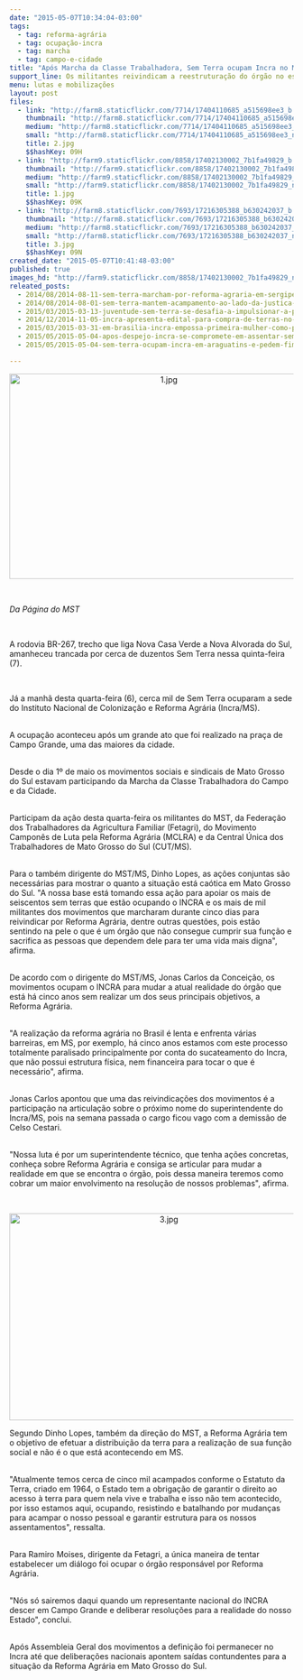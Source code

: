 ```yaml
---
date: "2015-05-07T10:34:04-03:00"
tags:
  - tag: reforma-agrária
  - tag: ocupação-incra
  - tag: marcha
  - tag: campo-e-cidade
title: "Após Marcha da Classe Trabalhadora, Sem Terra ocupam Incra no MS"
support_line: Os militantes reivindicam a reestruturação do órgão no estado.
menu: lutas e mobilizações
layout: post
files:
  - link: "http://farm8.staticflickr.com/7714/17404110685_a515698ee3_b.jpg"
    thumbnail: "http://farm8.staticflickr.com/7714/17404110685_a515698ee3_t.jpg"
    medium: "http://farm8.staticflickr.com/7714/17404110685_a515698ee3_z.jpg"
    small: "http://farm8.staticflickr.com/7714/17404110685_a515698ee3_n.jpg"
    title: 2.jpg
    $$hashKey: 09H
  - link: "http://farm9.staticflickr.com/8858/17402130002_7b1fa49829_b.jpg"
    thumbnail: "http://farm9.staticflickr.com/8858/17402130002_7b1fa49829_t.jpg"
    medium: "http://farm9.staticflickr.com/8858/17402130002_7b1fa49829_z.jpg"
    small: "http://farm9.staticflickr.com/8858/17402130002_7b1fa49829_n.jpg"
    title: 1.jpg
    $$hashKey: 09K
  - link: "http://farm8.staticflickr.com/7693/17216305388_b630242037_b.jpg"
    thumbnail: "http://farm8.staticflickr.com/7693/17216305388_b630242037_t.jpg"
    medium: "http://farm8.staticflickr.com/7693/17216305388_b630242037_z.jpg"
    small: "http://farm8.staticflickr.com/7693/17216305388_b630242037_n.jpg"
    title: 3.jpg
    $$hashKey: 09N
created_date: "2015-05-07T10:41:48-03:00"
published: true
images_hd: "http://farm9.staticflickr.com/8858/17402130002_7b1fa49829_n.jpg"
releated_posts:
  - 2014/08/2014-08-11-sem-terra-marcham-por-reforma-agraria-em-sergipe.md
  - 2014/08/2014-08-01-sem-terra-mantem-acampamento-ao-lado-da-justica-federal-no-es.md
  - 2015/03/2015-03-13-juventude-sem-terra-se-desafia-a-impulsionar-a-participacao-na-luta-pela-reforma-agraria.md
  - 2014/12/2014-11-05-incra-apresenta-edital-para-compra-de-terras-no-parana.md
  - 2015/03/2015-03-31-em-brasilia-incra-empossa-primeira-mulher-como-presidenta.md
  - 2015/05/2015-05-04-apos-despejo-incra-se-compromete-em-assentar-sem-terra-no-rs.md
  - 2015/05/2015-05-04-sem-terra-ocupam-incra-em-araguatins-e-pedem-fim-da-violencia-no-campo.md

---
```

<p style="text-align:center"><img alt="1.jpg" height="364" src="http://farm9.staticflickr.com/8858/17402130002_7b1fa49829_b.jpg" width="550" /></p>

<p>&nbsp;</p>

<p><em>Da P&aacute;gina do MST </em></p>

<p>&nbsp;</p>

<p>A rodovia BR-267, trecho que liga Nova Casa Verde a Nova Alvorada do Sul, amanheceu trancada por cerca de duzentos Sem Terra nessa quinta-feira (7).</p>

<p>&nbsp;</p>

<p>J&aacute; a manh&atilde; desta quarta-feira (6), cerca mil de Sem Terra ocuparam a sede do Instituto Nacional de Coloniza&ccedil;&atilde;o e Reforma Agr&aacute;ria (Incra/MS).</p>

<p><br />
A ocupa&ccedil;&atilde;o aconteceu ap&oacute;s um grande ato que foi realizado na pra&ccedil;a de Campo Grande, uma das maiores da cidade.</p>

<p><br />
Desde o dia 1&ordm; de maio os movimentos sociais e sindicais de Mato Grosso do Sul estavam participando da Marcha da Classe Trabalhadora do Campo e da Cidade.</p>

<p><br />
Participam da a&ccedil;&atilde;o desta quarta-feira os militantes do MST, da Federa&ccedil;&atilde;o dos Trabalhadores da Agricultura Familiar (Fetagri), do Movimento Campon&ecirc;s de Luta pela Reforma Agr&aacute;ria (MCLRA) e da Central &Uacute;nica dos Trabalhadores de Mato Grosso do Sul (CUT/MS).</p>

<p><br />
Para o tamb&eacute;m dirigente do MST/MS, Dinho Lopes, as a&ccedil;&otilde;es conjuntas s&atilde;o necess&aacute;rias para mostrar o quanto a situa&ccedil;&atilde;o est&aacute; ca&oacute;tica em Mato Grosso do Sul. &quot;A nossa base est&aacute; tomando essa a&ccedil;&atilde;o para apoiar os mais de seiscentos sem terras que est&atilde;o ocupando o INCRA e os mais de mil militantes dos movimentos que marcharam durante cinco dias para reivindicar por Reforma Agr&aacute;ria, dentre outras quest&otilde;es, pois est&atilde;o sentindo na pele o que &eacute; um &oacute;rg&atilde;o que n&atilde;o consegue cumprir sua fun&ccedil;&atilde;o e sacrifica as pessoas que dependem dele para ter uma vida mais digna&quot;, afirma.</p>

<p><br />
De acordo com o dirigente do MST/MS, Jonas Carlos da Concei&ccedil;&atilde;o, os movimentos ocupam o INCRA para mudar a atual realidade do &oacute;rg&atilde;o que est&aacute; h&aacute; cinco anos sem realizar um dos seus principais objetivos, a Reforma Agr&aacute;ria.</p>

<p><br />
&quot;A realiza&ccedil;&atilde;o da reforma agr&aacute;ria no Brasil &eacute; lenta e enfrenta v&aacute;rias barreiras, em MS, por exemplo, h&aacute; cinco anos estamos com este processo totalmente paralisado principalmente por conta do sucateamento do Incra, que n&atilde;o possui estrutura f&iacute;sica, nem financeira para tocar o que &eacute; necess&aacute;rio&quot;, afirma.</p>

<p><br />
Jonas Carlos apontou que uma das reivindica&ccedil;&otilde;es dos movimentos &eacute; a participa&ccedil;&atilde;o na articula&ccedil;&atilde;o sobre o pr&oacute;ximo nome do superintendente do Incra/MS, pois na semana passada o cargo ficou vago com a demiss&atilde;o de Celso Cestari.</p>

<p><br />
&quot;Nossa luta &eacute; por um superintendente t&eacute;cnico, que tenha a&ccedil;&otilde;es concretas, conhe&ccedil;a sobre Reforma Agr&aacute;ria e consiga se articular para mudar a realidade em que se encontra o &oacute;rg&atilde;o, pois dessa maneira teremos como cobrar um maior envolvimento na resolu&ccedil;&atilde;o de nossos problemas&quot;, afirma.</p>

<p>&nbsp;</p>

<p style="text-align:center"><img alt="3.jpg" height="367" src="http://farm8.staticflickr.com/7693/17216305388_b630242037_b.jpg" width="550" /></p>

<p>Segundo Dinho Lopes, tamb&eacute;m da dire&ccedil;&atilde;o do MST, a Reforma Agr&aacute;ria tem o objetivo de efetuar a distribui&ccedil;&atilde;o da terra para a realiza&ccedil;&atilde;o de sua fun&ccedil;&atilde;o social e n&atilde;o &eacute; o que est&aacute; acontecendo em MS.</p>

<p><br />
&quot;Atualmente temos cerca de cinco mil acampados conforme o Estatuto da Terra, criado em 1964, o Estado tem a obriga&ccedil;&atilde;o de garantir o direito ao acesso &agrave; terra para quem nela vive e trabalha e isso n&atilde;o tem acontecido, por isso estamos aqui, ocupando, resistindo e batalhando por mudan&ccedil;as para acampar o nosso pessoal e garantir estrutura para os nossos assentamentos&quot;, ressalta.</p>

<p><br />
Para Ramiro Moises, dirigente da Fetagri, a &uacute;nica maneira de tentar estabelecer um di&aacute;logo foi ocupar o &oacute;rg&atilde;o respons&aacute;vel por Reforma Agr&aacute;ria.</p>

<p><br />
&quot;N&oacute;s s&oacute; sairemos daqui quando um representante nacional do INCRA descer em Campo Grande e deliberar resolu&ccedil;&otilde;es para a realidade do nosso Estado&quot;, conclui.</p>

<p><br />
Ap&oacute;s Assembleia Geral dos movimentos a defini&ccedil;&atilde;o foi permanecer no Incra at&eacute; que delibera&ccedil;&otilde;es nacionais apontem sa&iacute;das contundentes para a situa&ccedil;&atilde;o da Reforma Agr&aacute;ria em Mato Grosso do Sul.</p>
